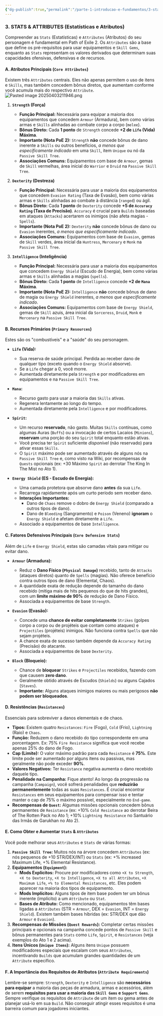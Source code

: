 ```yaml
---
{"dg-publish":true,"permalink":"/parte-1-introducao-e-fundamentos/3-status-e-atributos/"}
---
```


### 3. STATS & ATTRIBUTES (Estatísticas e Atributos)

Compreender as `Stats` (Estatísticas) e `Attributes` (Atributos) do seu personagem é fundamental em Path of Exile 2. Os `Attributes` são a base que define os pré-requisitos para usar equipamentos e `Skill Gems`, enquanto as `Stats` representam os valores derivados que determinam suas capacidades ofensivas, defensivas e de recursos.

#### A. Atributos Principais (`Core Attributes`)

Existem três `Attributes` centrais. Eles não apenas permitem o uso de itens e `Skills`, mas também concedem bônus diretos, que aumentam conforme você acumula mais do respectivo `Attribute`.
![Pasted image 20250403211946.png](/img/user/ANEXOS/Pasted%20image%2020250403211946.png)
1.  **`Strength` (Força)**
    *   **Função Principal:** Necessária para equipar a maioria dos equipamentos que concedem `Armour` (Armadura), bem como várias armas e `Skills` alinhadas ao combate corpo a corpo (`melee`).
    *   **Bônus Direto:** Cada **1 ponto** de `Strength` concede **+2 de `Life` (Vida) Máxima**.
    *   **Importante (Nota PoE 2):** `Strength` **não** concede bônus de dano inerente a `Skills` ou outros benefícios, *a menos que especificamente indicado* em uma `Skill`, item `Unique` ou nó da `Passive Skill Tree`.
    *   **Associações Comuns:** Equipamentos com base de `Armour`, gemas de `Skill` vermelhas, área inicial do `Warrior` e `Druid` na `Passive Skill Tree`.

2.  **`Dexterity` (Destreza)**
    *   **Função Principal:** Necessária para usar a maioria dos equipamentos que concedem `Evasion Rating` (Taxa de Evasão), bem como várias armas e `Skills` alinhadas ao combate à distância (`ranged`) ou ágil.
    *   **Bônus Direto:** Cada **1 ponto** de `Dexterity` concede **+5 de `Accuracy Rating` (Taxa de Precisão)**. `Accuracy` é crucial para `Builds` baseadas em ataques (`Attacks`) acertarem os inimigos (não afeta magias - `Spells`).
    *   **Importante (Nota PoE 2):** `Dexterity` **não** concede bônus de dano ou `Evasion` inerentes, *a menos que especificamente indicado*.
    *   **Associações Comuns:** Equipamentos com base de `Evasion`, gemas de `Skill` verdes, área inicial da `Huntress`, `Mercenary` e `Monk` na `Passive Skill Tree`.

3.  **`Intelligence` (Inteligência)**
    *   **Função Principal:** Necessária para usar a maioria dos equipamentos que concedem `Energy Shield` (Escudo de Energia), bem como várias armas e `Skills` alinhadas a magias (`spells`).
    *   **Bônus Direto:** Cada **1 ponto** de `Intelligence` concede **+2 de `Mana` Máxima**.
    *   **Importante (Nota PoE 2):** `Intelligence` **não** concede bônus de dano de magia ou `Energy Shield` inerentes, *a menos que especificamente indicado*.
    *   **Associações Comuns:** Equipamentos com base de `Energy Shield`, gemas de `Skill` azuis, área inicial da `Sorceress`, `Druid`, `Monk` e `Mercenary` na `Passive Skill Tree`.

#### B. Recursos Primários (`Primary Resources`)

Estes são os "combustíveis" e a "saúde" do seu personagem.

*   **`Life` (Vida):**
    *   Sua reserva de saúde principal. Perdida ao receber dano de qualquer tipo (exceto quando o `Energy Shield` absorve).
    *   Se a `Life` chegar a 0, você morre.
    *   Aumentada diretamente pela `Strength` e por modificadores em equipamentos e na `Passive Skill Tree`.

*   **`Mana`:**
    *   Recurso gasto para usar a maioria das `Skills` ativas.
    *   Regenera lentamente ao longo do tempo.
    *   Aumentada diretamente pela `Intelligence` e por modificadores.

*   **`Spirit`:**
    *   Um recurso **reservado**, não gasto. Muitas `Skills` contínuas, como algumas Auras (`Buffs`) ou a invocação de certos Lacaios (`Minions`), **reservam** uma porção do seu `Spirit` total enquanto estão ativas.
    *   Você precisa ter `Spirit` suficiente *disponível* (não reservado) para ativar essas `Skills`.
    *   O `Spirit` máximo pode ser aumentado através de alguns nós na `Passive Skill Tree` e, como visto na Wiki, por recompensas de `Quests` opcionais (ex: +30 Máximo `Spirit` ao derrotar The King In The Mist no Ato 1).

*   **`Energy Shield` (ES - Escudo de Energia):**
    *   Uma camada protetora que absorve dano **antes** da sua `Life`.
    *   Recarrega rapidamente após um curto período sem receber dano.
    *   **Interações Importantes:**
        *   Dano de `Chaos` remove o dobro de `Energy Shield` (comparado a outros tipos de dano).
        *   Dano de `Bleeding` (Sangramento) e `Poison` (Veneno) **ignoram** o `Energy Shield` e afetam diretamente a `Life`.
    *   Associado a equipamentos de base `Intelligence`.

#### C. Fatores Defensivos Principais (`Core Defensive Stats`)

Além de `Life` e `Energy Shield`, estas são camadas vitais para mitigar ou evitar dano.

*   **`Armour` (Armadura):**
    *   Reduz o **Dano Físico (`Physical Damage`)** recebido, tanto de `Attacks` (ataques diretos) quanto de `Spells` (magias). Não oferece benefício contra outros tipos de dano (Elemental, Chaos).
    *   A quantidade exata de redução depende do tamanho do dano recebido (mitiga mais de hits pequenos do que de hits grandes), com um **limite máximo de 90%** de redução de Dano Físico.
    *   Associada a equipamentos de base `Strength`.

*   **`Evasion` (Evasão):**
    *   Concede uma **chance de evitar completamente** `Strikes` (golpes corpo a corpo ou de projéteis que contam como ataques) e `Projectiles` (projéteis) inimigos. Não funciona contra `Spells` que não sejam projéteis.
    *   A chance exata de sucesso também depende da `Accuracy Rating` (Precisão) do atacante.
    *   Associada a equipamentos de base `Dexterity`.

*   **`Block` (Bloqueio):**
    *   Chance de **bloquear** `Strikes` e `Projectiles` recebidos, fazendo com que causem **zero dano**.
    *   Geralmente obtido através de Escudos (`Shields`) ou alguns Cajados (`Staves`).
    *   **Importante:** Alguns ataques inimigos maiores ou mais perigosos **não podem ser bloqueados**.

#### D. Resistências (`Resistances`)

Essenciais para sobreviver a danos elementais e de chaos.

*   **Tipos:** Existem quatro `Resistances`: `Fire` (Fogo), `Cold` (Frio), `Lightning` (Raio) e `Chaos`.
*   **Função:** Reduzem o dano recebido do tipo correspondente em uma porcentagem. Ex: 75% `Fire Resistance` significa que você recebe apenas 25% do dano de Fogo.
*   **Cap (Limite):** O valor máximo padrão para cada `Resistance` é **75%**. Este limite pode ser aumentado por alguns itens ou passivas, mas geralmente não pode exceder **90%**.
*   **Valores Negativos:** Ter `Resistance` negativa aumenta o dano recebido daquele tipo.
*   **Penalidade na Campanha:** Fique atento! Ao longo da progressão na campanha (`Campaign`), você sofrerá penalidades que **reduzirão permanentemente** todas as suas `Resistances`. É crucial encontrar `Resistances` em seus equipamentos para compensar isso e tentar manter o cap de 75% o máximo possível, especialmente no `End-game`.
*   **Recompensas de `Quest`:** Algumas missões opcionais concedem bônus permanentes de `Resistance` (ex: +10% `Cold Resistance` ao derrotar Beira of The Rotten Pack no Ato 1; +10% `Lightning Resistance` no Santuário das Irmãs de Garukhan no Ato 2).

#### E. Como Obter e Aumentar `Stats` & `Attributes`

Você pode melhorar seus `Attributes` e `Stats` de várias formas:

1.  **`Passive Skill Tree`:** Muitos nós na árvore concedem `Attributes` (ex: nós pequenos de +10 STR/DEX/INT) ou `Stats` (ex: +% increased Maximum Life, +% Elemental Resistance).
2.  **Equipamentos (`Equipment`):**
    *   **Mods Explícitos:** Procure por modificadores como `+X to Strength`, `+X to Dexterity`, `+X to Intelligence`, `+X to all Attributes`, `+X Maximum Life`, `+% to Elemental Resistances`, etc. Eles podem aparecer na maioria dos tipos de equipamento.
    *   **Mods Implícitos:** Alguns tipos de item base podem ter um bônus inerente (implícito) a um `Attribute` ou `Stat`.
    *   **Bases de Atributo:** Como mencionado, equipamentos têm bases ligadas a `Attributes` (STR = `Armour`, DEX = `Evasion`, INT = `Energy Shield`). Existem também bases híbridas (ex: STR/DEX que dão `Armour` e `Evasion`).
3.  **Recompensas de Missões (`Quest Rewards`):** Completar certas missões principais e opcionais na campanha concede pontos de `Passive Skill` e bônus permanentes para `Stats` como `Life`, `Spirit`, e `Resistances` (veja exemplos do Ato 1 e 2 acima).
4.  **Itens Únicos (`Unique Items`):** Alguns itens `Unique` possuem modificadores especiais que escalam com seus `Attributes`, incentivando `Builds` que acumulam grandes quantidades de um `Attribute` específico.

#### F. A Importância dos Requisitos de Atributos (`Attribute Requirements`)

Lembre-se sempre: `Strength`, `Dexterity` e `Intelligence` são **necessários para equipar** a maioria das peças de armadura, armas e acessórios, além de serem **requisitos para usar a maioria das `Skill Gems` e `Support Gems`**. Sempre verifique os requisitos de `Attribute` de um item ou gema antes de planejar usá-lo em sua `Build`. Não conseguir atingir esses requisitos é uma barreira comum para jogadores iniciantes.